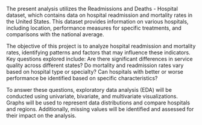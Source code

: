 The present analysis utilizes the Readmissions and Deaths - Hospital dataset, which contains data on hospital readmission and mortality rates in the United States.
This dataset provides information on various hospitals, including location, performance measures for specific treatments, and comparisons with the national average.

The objective of this project is to analyze hospital readmission and mortality rates, identifying patterns and factors that may influence these indicators. 
Key questions explored include: Are there significant differences in service quality across different states? 
Do mortality and readmission rates vary based on hospital type or specialty? Can hospitals with better or worse performance be identified based on specific characteristics?

To answer these questions, exploratory data analysis (EDA) will be conducted using univariate, bivariate, and multivariate visualizations. Graphs will be used to represent data distributions and compare hospitals and regions. Additionally, missing values will be identified and assessed for their impact on the analysis.
